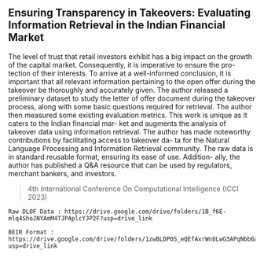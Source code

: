 ## Ensuring Transparency in Takeovers: Evaluating Information Retrieval in the Indian Financial Market
The level of trust that retail investors exhibit has a big impact on the
growth of the capital market. Consequently, it is imperative to ensure the pro-
tection of their interests. To arrive at a well-informed conclusion, it is important
that all relevant information pertaining to the open offer during the takeover be
thoroughly and accurately given. The author released a preliminary dataset to
study the letter of offer document during the takeover process, along with some
basic questions required for retrieval. The author then measured some existing
evaluation metrics. This work is unique as it caters to the Indian financial mar-
ket and augments the analysis of takeover data using information retrieval. The
author has made noteworthy contributions by facilitating access to takeover da-
ta for the Natural Language Processing and Information Retrieval community.
The raw data is in standard reusable format, ensuring its ease of use. Addition-
ally, the author has published a Q&A resource that can be used by regulators,
merchant bankers, and investors.

> 4th International Conference On Computational Intelligence  (ICCI 2023)

```
Raw DLOF Data : https://drive.google.com/drive/folders/1B_f6E-mlq4ShoJNYAmM4TJPAplcYJP2F?usp=drive_link
```

```
BEIR Format : https://drive.google.com/drive/folders/1zwBLDPOS_eQEfAxrWn8LwG3APqNbb6an?usp=drive_link
```
